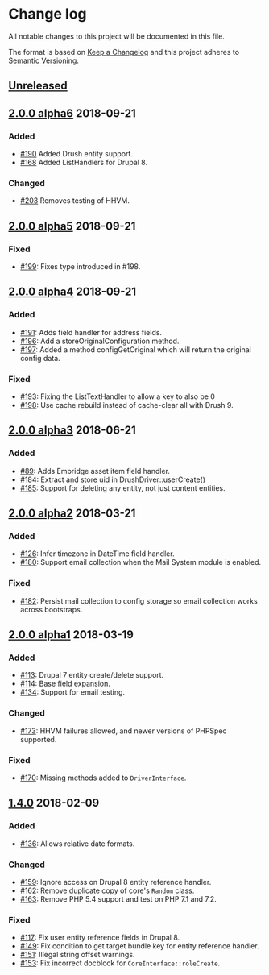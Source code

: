 # Change log

All notable changes to this project will be documented in this file.

The format is based on [Keep a Changelog](http://keepachangelog.com/)
and this project adheres to [Semantic Versioning](http://semver.org/).

## [Unreleased]
## [2.0.0 alpha6] 2018-09-21
### Added
  * [#190](https://github.com/jhedstrom/DrupalDriver/pull/190) Added Drush entity support.
  * [#168](https://github.com/jhedstrom/DrupalDriver/issues/168) Added ListHandlers for Drupal 8.
### Changed
  * [#203](https://github.com/jhedstrom/DrupalDriver/pull/203) Removes testing of HHVM.
## [2.0.0 alpha5] 2018-09-21
### Fixed
  * [#199](https://github.com/jhedstrom/DrupalDriver/pull/199): Fixes type
    introduced in #198.
## [2.0.0 alpha4] 2018-09-21
### Added
  * [#191](https://github.com/jhedstrom/DrupalDriver/pull/191): Adds field
    handler for address fields.
  * [#196](https://github.com/jhedstrom/DrupalDriver/pull/196): Add a
    storeOriginalConfiguration method.
  * [#197](https://github.com/jhedstrom/DrupalDriver/pull/197): Added a method
    configGetOriginal which will return the original config data.
### Fixed
  * [#193](https://github.com/jhedstrom/DrupalDriver/pull/193): Fixing the
    ListTextHandler to allow a key to also be 0
  * [#198](https://github.com/jhedstrom/DrupalDriver/pull/198): Use
    cache:rebuild instead of cache-clear all with Drush 9.
## [2.0.0 alpha3] 2018-06-21
### Added
  * [#89](https://github.com/jhedstrom/DrupalDriver/pull/89): Adds Embridge asset
    item field handler.
  * [#184](https://github.com/jhedstrom/DrupalDriver/pull/184): Extract and store
    uid in DrushDriver::userCreate()
  * [#185](https://github.com/jhedstrom/DrupalDriver/pull/185): Support for
    deleting any entity, not just content entities.
## [2.0.0 alpha2] 2018-03-21
### Added
  * [#126](https://github.com/jhedstrom/DrupalDriver/pull/126): Infer timezone
    in DateTime field handler.
  * [#180](https://github.com/jhedstrom/DrupalDriver/pull/180): Support email
    collection when the Mail System module is enabled.
### Fixed
  * [#182](https://github.com/jhedstrom/DrupalDriver/pull/182): Persist mail
    collection to config storage so email collection works across bootstraps.

## [2.0.0 alpha1] 2018-03-19
### Added
  * [#113](https://github.com/jhedstrom/DrupalDriver/pull/113): Drupal 7 entity
    create/delete support.
  * [#114](https://github.com/jhedstrom/DrupalDriver/pull/114): Base field
    expansion.
  * [#134](https://github.com/jhedstrom/DrupalDriver/pull/134): Support for
    email testing.
### Changed
  * [#173](https://github.com/jhedstrom/DrupalDriver/pull/173): HHVM failures
    allowed, and newer versions of PHPSpec supported.
### Fixed
  * [#170](https://github.com/jhedstrom/DrupalDriver/pull/170): Missing methods
    added to `DriverInterface`.

## [1.4.0] 2018-02-09
### Added
  * [#136](https://github.com/jhedstrom/DrupalDriver/pull/136): Allows relative
    date formats.
### Changed
  * [#159](https://github.com/jhedstrom/DrupalDriver/pull/159): Ignore access on
    Drupal 8 entity reference handler.
  * [#162](https://github.com/jhedstrom/DrupalDriver/pull/162): Remove duplicate
    copy of core's `Random` class.
  * [#163](https://github.com/jhedstrom/DrupalDriver/pull/163): Remove PHP 5.4
    support and test on PHP 7.1 and 7.2.
### Fixed
  * [#117](https://github.com/jhedstrom/DrupalDriver/pull/117): Fix user entity
    reference fields in Drupal 8.
  * [#149](https://github.com/jhedstrom/DrupalDriver/pull/149): Fix condition to
    get target bundle key for entity reference handler.
  * [#151](https://github.com/jhedstrom/DrupalDriver/pull/151): Illegal string
    offset warnings.
  * [#153](https://github.com/jhedstrom/DrupalDriver/pull/153): Fix incorrect
    docblock for `CoreInterface::roleCreate`.


[Unreleased]: https://github.com/jhedstrom/DrupalDriver/compare/v2.0.0-alpha6...HEAD
[2.0.0 alpha6]: https://github.com/jhedstrom/DrupalDriver/compare/v2.0.0-alpha5...HEAD
[2.0.0 alpha5]: https://github.com/jhedstrom/DrupalDriver/compare/v2.0.0-alpha4...v2.0.0-alpha5
[2.0.0 alpha4]: https://github.com/jhedstrom/DrupalDriver/compare/v2.0.0-alpha3...v2.0.0-alpha4
[2.0.0 alpha3]: https://github.com/jhedstrom/DrupalDriver/compare/v2.0.0-alpha2...v2.0.0-alpha3
[2.0.0 alpha2]: https://github.com/jhedstrom/DrupalDriver/compare/v2.0.0-alpha1...v2.0.0-alpha2
[2.0.0 alpha1]: https://github.com/jhedstrom/DrupalDriver/compare/v1.4.0...v2.0.0-alpha1
[1.4.0]: https://github.com/jhedstrom/DrupalDriver/compare/v1.3.2...v1.4.0
